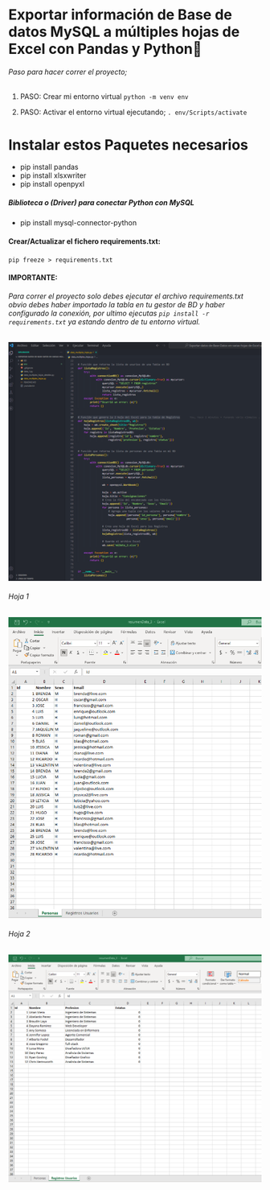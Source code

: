 # Exportar información de Base de datos MySQL a múltiples hojas de Excel con Pandas y Python🐍

###### Paso para hacer correr el proyecto;

1. PASO: Crear mi entorno virtual
   `python -m venv env `

2. PASO: Activar el entorno virtual ejecutando;
   `. env/Scripts/activate`

# Instalar estos Paquetes necesarios

- pip install pandas
- pip install xlsxwriter
- pip install openpyxl

##### Biblioteca o (Driver) para conectar Python con MySQL

- pip install mysql-connector-python

#### Crear/Actualizar el fichero requirements.txt:

`pip freeze > requirements.txt`

#### IMPORTANTE:

###### Para correr el proyecto solo debes ejecutar el archivo requirements.txt obvio debes haber importado la tabla en tu gestor de BD y haber configurado la conexión, por ultimo ejecutas `pip install -r requirements.txt` ya estando dentro de tu entorno virtual.


![](https://raw.githubusercontent.com/urian121/imagenes-proyectos-github/master/generando_reporte_en_multiples_hojas_excel_pandas_python.png)

###### Hoja 1
![](https://raw.githubusercontent.com/urian121/imagenes-proyectos-github/master/hoja_1_exportando_data_con_pandas_multiples_hojas.png)


###### Hoja 2

![](https://raw.githubusercontent.com/urian121/imagenes-proyectos-github/master/hoja_2_exportando_data_con_pandas_multiples_hojas.png)
